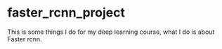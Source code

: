 # faster_rcnn_project
This is some things I do for my deep learning course, what I do is about Faster rcnn.
